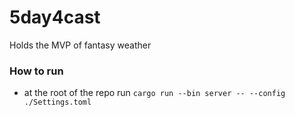 # 5day4cast
Holds the MVP of fantasy weather

### How to run
- at the root of the repo run `cargo run --bin server -- --config ./Settings.toml`